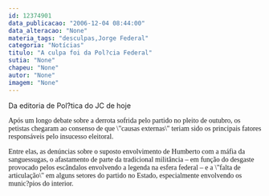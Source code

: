 ```yaml
---
id: 12374901
data_publicacao: "2006-12-04 08:44:00"
data_alteracao: "None"
materia_tags: "desculpas,Jorge Federal"
categoria: "Notícias"
titulo: "A culpa foi da Pol?cia Federal"
sutia: "None"
chapeu: "None"
autor: "None"
imagem: "None"
---
```

<p><P>Da editoria de Pol?tica do JC de hoje</P></p>
<p><P><FONT face=Verdana>Após um longo debate sobre a derrota sofrida pelo partido no pleito de outubro, os petistas chegaram ao consenso de que \"causas externas\" teriam sido os principais fatores responsáveis pelo insucesso eleitoral. </FONT></P></p>
<p><P><FONT face=Verdana>Entre elas, as denúncias sobre o suposto envolvimento de Humberto com a máfia da sanguessugas, o afastamento de parte da tradicional militância – em função do desgaste provocado pelos escândalos envolvendo a legenda na esfera federal – e a \"falta de articulação\" em alguns setores do partido no Estado, especialmente envolvendo os munic?pios do interior.</FONT></P> </p>
